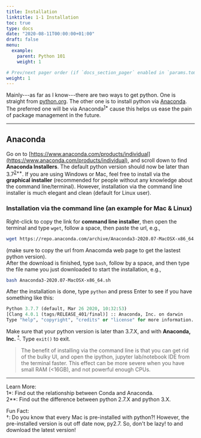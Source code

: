 ```yaml
---
title: Installation
linktitle: 1-1 Installation
toc: true
type: docs
date: "2020-08-11T00:00:00+01:00"
draft: false
menu:
  example:
    parent: Python 101
    weight: 1

# Prev/next pager order (if `docs_section_pager` enabled in `params.toml`)
weight: 1
---
```


Mainly---as far as I know---there are two ways to get python. One is straight from [python.org](https://www.python.org). The other one is to install python via [Anaconda](https://www.anaconda.com/products/individual). The preferred one will be via Anaconda<sup>[1](#1)\*</sup> cause this helps us ease the pain of package management in the future.

---

## Anaconda
Go on to [https://www.anaconda.com/products/individual](https://www.anaconda.com/products/individual), and scroll down to find **Anaconda Installers**. The default python version should now be later than 3.7<sup>[2](#2)\*\*</sup>. If you are using Windows or Mac, feel free to install via the **graphical installer** (recommended for people without any knowledge about the command line/terminal). However, installation via the command line installer is much elegant and clean (default for Linux user).


### Installation via the command line (an example for Mac & Linux)
Right-click to copy the link for **command line installer**, then open the terminal and type `wget`, follow a space, then paste the url, e.g.,
```bash
wget https://repo.anaconda.com/archive/Anaconda3-2020.07-MacOSX-x86_64.sh
```
(make sure to copy the url from Anacomda web page to get the lastest python version).\
After the download is finished, type `bash`, follow by a space, and then type the file name you just downloaded to start the installation, e.g.,
```bash
bash Anaconda3-2020.07-MacOSX-x86_64.sh
```

After the installation is done, type `python` and press Enter to see if you have something like this:
```python
Python 3.7.7 (default, Mar 26 2020, 10:32:53)
[Clang 4.0.1 (tags/RELEASE_401/final)] :: Anaconda, Inc. on darwin
Type "help", "copyright", "credits" or "license" for more information.
```
Make sure that your python version is later than 3.7.X, and with **Anaconda, Inc.** <sup>[&dagger;](#3)</sup>.
Type `exit()` to exit.


> The benefit of installing via the command line is that you can get rid of the bulky UI, and open the ipython, jupyter lab/notebook IDE from the terminal faster. This effect can be more severe when you have small RAM (<16GB), and not powerful enough CPUs.



---

Learn More:\
<a name="1">1\*</a>: Find out the relationship between Conda and Anaconda.\
<a name="2">2\*\*</a>: Find out the difference between python 2.7.X and python 3.X.

Fun Fact:\
<a name="3">&dagger;</a>: Do you know that every Mac is pre-installed with python?! However, the pre-installed version is out off date now, py2.7. So, don't be lazy! to and download the latest version!
